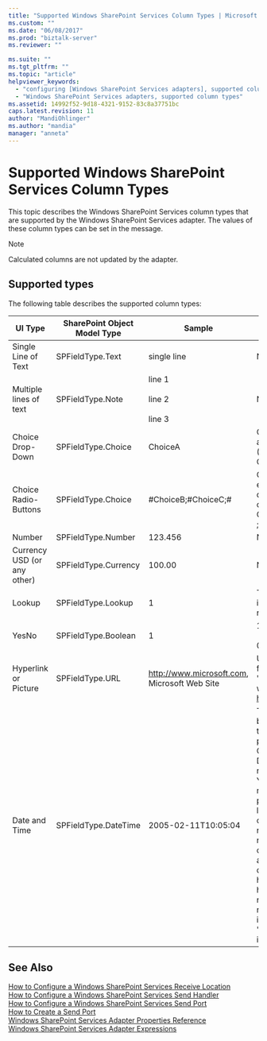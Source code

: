 ```yaml
---
title: "Supported Windows SharePoint Services Column Types | Microsoft Docs"
ms.custom: ""
ms.date: "06/08/2017"
ms.prod: "biztalk-server"
ms.reviewer: ""

ms.suite: ""
ms.tgt_pltfrm: ""
ms.topic: "article"
helpviewer_keywords: 
  - "configuring [Windows SharePoint Services adapters], supported column types"
  - "Windows SharePoint Services adapters, supported column types"
ms.assetid: 14992f52-9d18-4321-9152-83c8a37751bc
caps.latest.revision: 11
author: "MandiOhlinger"
ms.author: "mandia"
manager: "anneta"
---
```

# Supported Windows SharePoint Services Column Types
This topic describes the Windows SharePoint Services column types that are supported by the Windows SharePoint Services adapter. The values of these column types can be set in the message.  

> [!NOTE]
>  Calculated columns are not updated by the adapter.  

## Supported types  
 The following table describes the supported column types:  


|           UI Type           | SharePoint Object Model Type |                    Sample                    |                                                                                                                                                                                                                                                                            Comments                                                                                                                                                                                                                                                                            |
|-----------------------------|------------------------------|----------------------------------------------|----------------------------------------------------------------------------------------------------------------------------------------------------------------------------------------------------------------------------------------------------------------------------------------------------------------------------------------------------------------------------------------------------------------------------------------------------------------------------------------------------------------------------------------------------------------|
|     Single Line of Text     |       SPFieldType.Text       |                 single line                  |                                                                                                                                                                                                                                                                              None                                                                                                                                                                                                                                                                              |
|   Multiple lines of text    |       SPFieldType.Note       | line 1<br /><br /> line 2<br /><br /> line 3 |                                                                                                                                                                                                                                                                              None                                                                                                                                                                                                                                                                              |
|      Choice Drop-Down       |      SPFieldType.Choice      |                   ChoiceA                    |                                                                                                                                                                                                                                                 ChoiceA from the available choices (ChoiceA, ChoiceB, ChoiceC)                                                                                                                                                                                                                                                 |
|    Choice Radio-Buttons     |      SPFieldType.Choice      |             #ChoiceB;#ChoiceC;#              |                                                                                                                                                                                                                 ChoiceB and ChoiceC are enabled, ChoiceA is disabled (available choices are ChoiceA, ChoiceB, ChoiceC). Use ;# as a separator.                                                                                                                                                                                                                 |
|           Number            |      SPFieldType.Number      |                   123.456                    |                                                                                                                                                                                                                                                                              None                                                                                                                                                                                                                                                                              |
| Currency USD (or any other) |     SPFieldType.Currency     |                    100.00                    |                                                                                                                                                                                                                                                                              None                                                                                                                                                                                                                                                                              |
|           Lookup            |      SPFieldType.Lookup      |                      1                       |                                                                                                                                                                                                                                                 The number is the item identifier inside the referenced list.                                                                                                                                                                                                                                                  |
|            YesNo            |     SPFieldType.Boolean      |                      1                       |                                                                                                                                                                                                                                                                     1=Yes<br /><br /> 0=No                                                                                                                                                                                                                                                                     |
|    Hyperlink or Picture     |       SPFieldType.URL        | http://www.microsoft.com, Microsoft Web Site |                                                                                                                                                                                                                  URL separated with "," from the display text. The "Microsoft Web Site" text will be a hyperlink to http://www.microsoft.com                                                                                                                                                                                                                   |
|        Date and Time        |     SPFieldType.DateTime     |             2005-02-11T10:05:04              | The DateTime as defined by the XML standard for the xs:dateTime. The pattern for dateTime is CCYY-MM-DDThh:mm:ss where CC represents the century, YY the year, MM the month, and DD the day, preceded by an optional leading negative (-) character to indicate a negative number. If the negative character is omitted, positive (+) is assumed. The T is the date/time separator and hh, mm, and ss represent hour, minute, and second, respectively. This representation may be immediately followed by a "Z" to indicate UTC or to indicate the time zone. |

## See Also  
 [How to Configure a Windows SharePoint Services Receive Location](../core/how-to-configure-a-windows-sharepoint-services-receive-location.md)   
 [How to Configure a Windows SharePoint Services Send Handler](../core/how-to-configure-a-windows-sharepoint-services-send-handler.md)   
 [How to Configure a Windows SharePoint Services Send Port](../core/how-to-configure-a-windows-sharepoint-services-send-port.md)   
 [How to Create a Send Port](../core/how-to-create-a-send-port2.md)   
 [Windows SharePoint Services Adapter Properties Reference](../core/windows-sharepoint-services-adapter-properties-reference.md)   
 [Windows SharePoint Services Adapter Expressions](../core/windows-sharepoint-services-adapter-expressions.md)